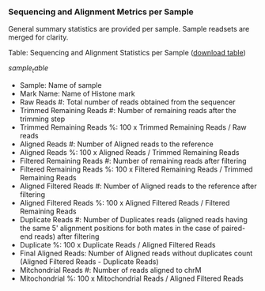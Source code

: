 ### Sequencing and Alignment Metrics per Sample

General summary statistics are provided per sample. Sample readsets are merged for clarity.

Table: Sequencing and Alignment Statistics per Sample ([download table](SampleMetrics.tsv))

$sample_table$

* Sample: Name of sample
* Mark Name: Name of Histone mark
* Raw Reads #: Total number of reads obtained from the sequencer
* Trimmed Remaining Reads #: Number of remaining reads after the trimming step
* Trimmed Remaining Reads %: 100 x Trimmed Remaining Reads / Raw reads
* Aligned Reads #: Number of Aligned reads to the reference
* Aligned Reads %: 100 x Aligned Reads / Trimmed Remaining Reads
* Filtered Remaining Reads #: Number of  remaining reads after filtering
* Filtered Remaining Reads %: 100 x Filtered Remaining Reads / Trimmed Remaining Reads
* Aligned Filtered Reads #: Number of Aligned reads to the reference after filtering
* Aligned Filtered Reads %: 100 x Aligned Filtered Reads / Filtered Remaining Reads
* Duplicate Reads #: Number of Duplicates reads (aligned reads having the same 5' alignment positions for both mates in the case of paired-end reads) after filtering
* Duplicate %: 100 x Duplicate Reads / Aligned Filtered Reads
* Final Aligned Reads: Number of Aligned reads without duplicates count (Aligned Filtered Reads - Duplicate Reads)
* Mitchondrial Reads #: Number of reads aligned to chrM
* Mitochondrial %: 100 x Mitochondrial Reads / Aligned Filtered Reads 
